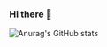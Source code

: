 ### Hi there 👋

![Anurag's GitHub stats](https://github-readme-stats.vercel.app/api?username=takayuki_okazawa&hide=contribs,prs)
